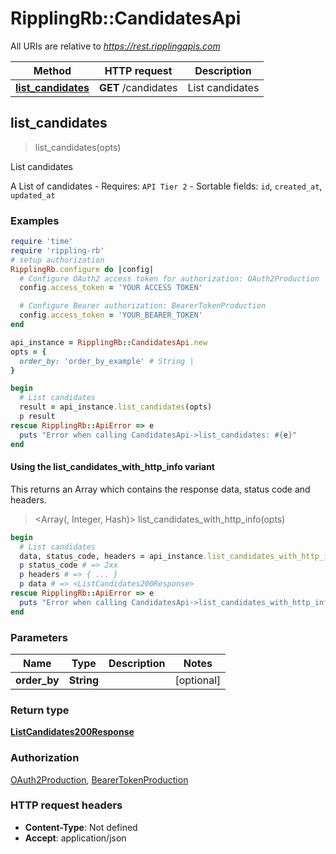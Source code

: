 # RipplingRb::CandidatesApi

All URIs are relative to *https://rest.ripplingapis.com*

| Method | HTTP request | Description |
| ------ | ------------ | ----------- |
| [**list_candidates**](CandidatesApi.md#list_candidates) | **GET** /candidates | List candidates |


## list_candidates

> <ListCandidates200Response> list_candidates(opts)

List candidates

A List of candidates  - Requires: `API Tier 2`  - Sortable fields: `id`, `created_at`, `updated_at`

### Examples

```ruby
require 'time'
require 'rippling-rb'
# setup authorization
RipplingRb.configure do |config|
  # Configure OAuth2 access token for authorization: OAuth2Production
  config.access_token = 'YOUR ACCESS TOKEN'

  # Configure Bearer authorization: BearerTokenProduction
  config.access_token = 'YOUR_BEARER_TOKEN'
end

api_instance = RipplingRb::CandidatesApi.new
opts = {
  order_by: 'order_by_example' # String | 
}

begin
  # List candidates
  result = api_instance.list_candidates(opts)
  p result
rescue RipplingRb::ApiError => e
  puts "Error when calling CandidatesApi->list_candidates: #{e}"
end
```

#### Using the list_candidates_with_http_info variant

This returns an Array which contains the response data, status code and headers.

> <Array(<ListCandidates200Response>, Integer, Hash)> list_candidates_with_http_info(opts)

```ruby
begin
  # List candidates
  data, status_code, headers = api_instance.list_candidates_with_http_info(opts)
  p status_code # => 2xx
  p headers # => { ... }
  p data # => <ListCandidates200Response>
rescue RipplingRb::ApiError => e
  puts "Error when calling CandidatesApi->list_candidates_with_http_info: #{e}"
end
```

### Parameters

| Name | Type | Description | Notes |
| ---- | ---- | ----------- | ----- |
| **order_by** | **String** |  | [optional] |

### Return type

[**ListCandidates200Response**](ListCandidates200Response.md)

### Authorization

[OAuth2Production](../README.md#OAuth2Production), [BearerTokenProduction](../README.md#BearerTokenProduction)

### HTTP request headers

- **Content-Type**: Not defined
- **Accept**: application/json

